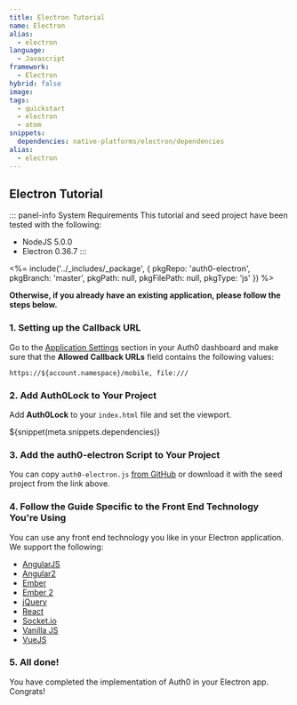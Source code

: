 ```yaml
---
title: Electron Tutorial
name: Electron
alias:
  - electron
language:
  - Javascript
framework:
  - Electron
hybrid: false
image:
tags:
  - quickstart
  - electron
  - atom
snippets:
  dependencies: native-platforms/electron/dependencies
alias:
  - electron
---
```


## Electron Tutorial

::: panel-info System Requirements
This tutorial and seed project have been tested with the following:
* NodeJS 5.0.0
* Electron 0.36.7
:::

<%= include('../_includes/_package', {
  pkgRepo: 'auth0-electron',
  pkgBranch: 'master',
  pkgPath: null,
  pkgFilePath: null,
  pkgType: 'js'
}) %>

**Otherwise, if you already have an existing application, please follow the steps below.**

### 1. Setting up the Callback URL

<div class="setup-callback">
<p>Go to the <a href="${uiAppSettingsURL}">Application Settings</a> section in your Auth0 dashboard and make sure that the <b>Allowed Callback URLs</b> field contains the following values:</p>

```
https://${account.namespace}/mobile, file:///
```

</div>

### 2. Add Auth0Lock to Your Project

Add **Auth0Lock** to your `index.html` file and set the viewport.

${snippet(meta.snippets.dependencies)}

### 3. Add the auth0-electron Script to Your Project

You can copy `auth0-electron.js` [from GitHub](https://github.com/auth0/auth0-electron/blob/master/auth0-electron.js) or download it with the seed project from the link above.

### 4. Follow the Guide Specific to the Front End Technology You're Using

You can use any front end technology you like in your Electron application. We support the following:

* [AngularJS](/client-platforms/angularjs)
* [Angular2](/client-platforms/angular2)
* [Ember](/client-platforms/emberjs)
* [Ember 2](/client-platforms/ember2js)
* [jQuery](/client-platforms/jquery)
* [React](/client-platforms/react)
* [Socket.io](/client-platforms/socket-io)
* [Vanilla JS](/client-platforms/vanillajs)
* [VueJS](/client-platforms/vuejs)

### 5. All done!

You have completed the implementation of Auth0 in your Electron app. Congrats!